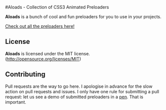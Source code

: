 #Aloads - Collection of CSS3 Animated Preloaders

**Aloads** is a bunch of cool and fun preloaders for you to use in your projects.

[Check out all the preloaders here!](https://awedoo.github.io/aloads/)

## License
**Aloads** is licensed under the MIT license. (http://opensource.org/licenses/MIT)

## Contributing
Pull requests are the way to go here. I apologise in advance for the slow action on pull requests and issues. I only have one rule for submitting a pull request: let us see a demo of submitted preloaders in a [pen](http://codepen.io). That is important.